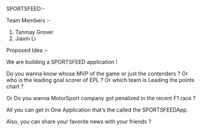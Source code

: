 SPORTSFEED:-

Team Members :-

1)	Tanmay Grover
2)	Jiaxin Li


Proposed Idea :-

We are building a SPORTSFEED  application !

Do you wanna know whose  MVP of the game  or just the contenders ?
Or who is the leading goal scorer of EPL   ?
Or which team is  Leading the points chart ?
 
Or Do you wanna MotorSport company  got penalized  in the recent F1 race ?  



All you can get in One Application that’s the called the SPORTSFEEDApp.

Also, you can share your favorite news with your friends ?

